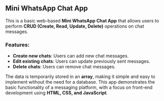 ## Mini WhatsApp Chat App

This is a basic web-based **Mini WhatsApp Chat App** that allows users to perform **CRUD (Create, Read, Update, Delete)** operations on chat messages. 

### Features:
- **Create new chats**: Users can add new chat messages.
- **Edit existing chats**: Users can update previously sent messages.
- **Delete chats**: Users can remove chat messages.

The data is temporarily stored in an **array**, making it simple and easy to implement without the need for a database. This app demonstrates the basic functionality of a messaging platform, with a focus on front-end development using **HTML, CSS, and JavaScript**.
